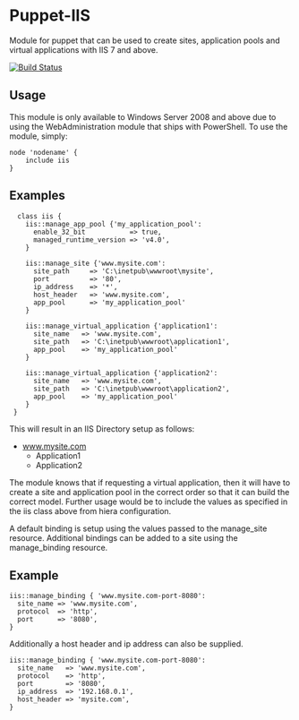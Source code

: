 Puppet-IIS
============================

Module for puppet that can be used to create sites, application pools and virtual applications with IIS 7 and above. 

[![Build Status](https://travis-ci.org/opentable/puppet-iis.png?branch=master)](https://travis-ci.org/opentable/puppet-iis)

Usage
--
This module is only available to Windows Server 2008 and above due to using the WebAdministration module that ships with PowerShell. To use the module, simply:

    node 'nodename' {
        include iis
    }

Examples
--
      class iis {
        iis::manage_app_pool {'my_application_pool':
          enable_32_bit           => true,
          managed_runtime_version => 'v4.0',
        }

    	iis::manage_site {'www.mysite.com':
      	  site_path     => 'C:\inetpub\wwwroot\mysite',
      	  port          => '80',
      	  ip_address    => '*',
      	  host_header   => 'www.mysite.com',
      	  app_pool      => 'my_application_pool'
    	}

    	iis::manage_virtual_application {'application1':
      	  site_name   => 'www.mysite.com',
      	  site_path   => 'C:\inetpub\wwwroot\application1',
      	  app_pool    => 'my_application_pool'
    	}
    	
    	iis::manage_virtual_application {'application2':
      	  site_name   => 'www.mysite.com',
      	  site_path   => 'C:\inetpub\wwwroot\application2',
      	  app_pool    => 'my_application_pool'
    	}
     }
     
This will result in an IIS Directory setup as follows:

* www.mysite.com
	* Application1
	* Application2
	
The module knows that if requesting a virtual application, then it will have to create a site and application pool in the correct order so that it can build the correct model. Further usage would be to include the values as specified in the iis class above from hiera configuration.


A default binding is setup using the values passed to the manage_site resource.
Additional bindings can be added to a site using the manage_binding resource.

Example
--
    iis::manage_binding { 'www.mysite.com-port-8080':
      site_name => 'www.mysite.com',
      protocol  => 'http',
      port      => '8080',
    }

Additionally a host header and ip address can also be supplied.

    iis::manage_binding { 'www.mysite.com-port-8080':
      site_name   => 'www.mysite.com',
      protocol    => 'http',
      port        => '8080',
      ip_address  => '192.168.0.1',
      host_header => 'mysite.com',
    }